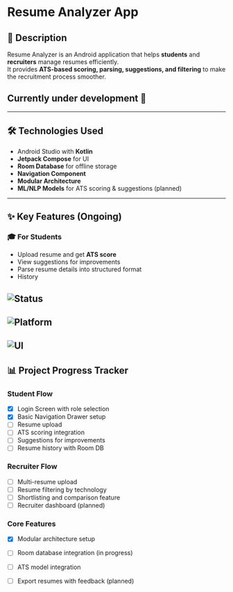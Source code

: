 # Resume Analyzer App

## 📌 Description
Resume Analyzer is an Android application that helps **students** and **recruiters** manage resumes efficiently.  
It provides **ATS-based scoring, parsing, suggestions, and filtering** to make the recruitment process smoother.  

## Currently under development 🚀

---

## 🛠️ Technologies Used
- Android Studio with **Kotlin**
- **Jetpack Compose** for UI
- **Room Database** for offline storage
- **Navigation Component**
- **Modular Architecture**
- **ML/NLP Models** for ATS scoring & suggestions (planned)

---

## ✨ Key Features (Ongoing)
### 🎓 For Students
- Upload resume and get **ATS score**  
- View suggestions for improvements  
- Parse resume details into structured format  
- History

## ![Status](https://img.shields.io/badge/Status-Ongoing-blueviolet?style=flat-square)
## ![Platform](https://img.shields.io/badge/Platform-Android-green?style=flat-square)
## ![UI](https://img.shields.io/badge/UI-Jetpack%20Compose-orange?style=flat-square)


## 📊 Project Progress Tracker

### Student Flow
- [x] Login Screen with role selection  
- [x] Basic Navigation Drawer setup  
- [ ] Resume upload  
- [ ] ATS scoring integration  
- [ ] Suggestions for improvements  
- [ ] Resume history with Room DB  

### Recruiter Flow
- [ ] Multi-resume upload  
- [ ] Resume filtering by technology  
- [ ] Shortlisting and comparison feature  
- [ ] Recruiter dashboard (planned)  

### Core Features
- [x] Modular architecture setup  
- [ ] Room database integration (in progress)  
- [ ] ATS model integration  
- [ ] Export resumes with feedback (planned)  


